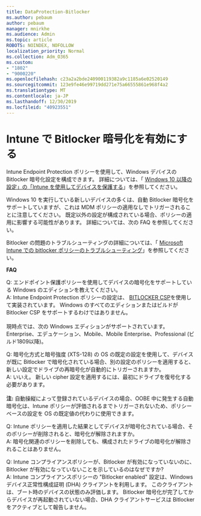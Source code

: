 ```yaml
---
title: DataProtection-Bitlocker
ms.author: pebaum
author: pebaum
manager: mnirkhe
ms.audience: Admin
ms.topic: article
ROBOTS: NOINDEX, NOFOLLOW
localization_priority: Normal
ms.collection: Adm_O365
ms.custom:
- "1802"
- "9000220"
ms.openlocfilehash: c23a2a2bde240900119382a9c1185a6e02520149
ms.sourcegitcommit: 123e9fe46e99719dd271e75a66555861e968f4a2
ms.translationtype: MT
ms.contentlocale: ja-JP
ms.lasthandoff: 12/30/2019
ms.locfileid: "40923551"
---
```

# <a name="enabling-bitlocker-encryption-with-intune"></a>Intune で Bitlocker 暗号化を有効にする

 Intune Endpoint Protection ポリシーを使用して、Windows デバイスの Bitlocker 暗号化設定を構成できます。 詳細については、「 [Windows 10 以降の設定」の「Intune を使用してデバイスを保護する](https://docs.microsoft.com/intune/endpoint-protection-windows-10#windows-encryption)」を参照してください。
 
Windows 10 を実行している新しいデバイスの多くは、自動 Bitlocker 暗号化をサポートしていますが、これは MDM ポリシーの適用なしでトリガーされることに注意してください。 既定以外の設定が構成されている場合、ポリシーの適用に影響する可能性があります。 詳細については、次の FAQ を参照してください。
 
Bitlocker の問題のトラブルシューティングの詳細については、「 [Microsoft Intune での bitlocker ポリシーのトラブルシューティング](https://docs.microsoft.com/intune/protect/troubleshoot-bitlocker-policies)」を参照してください。
 
 
**FAQ**

 Q: エンドポイント保護ポリシーを使用してデバイスの暗号化をサポートしている Windows のエディションを教えてください。<br>
 A: Intune Endpoint Protection ポリシーの設定は、 [BITLOCKER CSP](https://docs.microsoft.com/windows/client-management/mdm/bitlocker-csp)を使用して実装されています。 Windows のすべてのエディションまたはビルドが Bitlocker CSP をサポートするわけではありません。 <br><br>
      現時点では、次の Windows エディションがサポートされています。 Enterprise、エデュケーション、Mobile、Mobile Enterprise、Professional (ビルド1809以降)。
 
Q: 暗号化方式と暗号強度 (XTS-128) の OS の既定の設定を使用して、デバイスが既に Bitlocker で暗号化されている場合、別の設定のポリシーを適用すると、新しい設定でドライブの再暗号化が自動的にトリガーされますか。<br>
A: いいえ。 新しい cipher 設定を適用するには、最初にドライブを復号化する必要があります。<br><br>
**注:** 自動操縦によって登録されているデバイスの場合、OOBE 中に発生する自動暗号化は、Intune ポリシーが評価されるまでトリガーされないため、ポリシーベースの設定を OS の既定値の代わりに使用できます。
 
Q: Intune ポリシーを適用した結果としてデバイスが暗号化されている場合、そのポリシーが削除されると、暗号化が解除されますか。<br>
A: 暗号化関連のポリシーを削除しても、構成されたドライブの暗号化が解除されることはありません。
 
Q: Intune コンプライアンスポリシーが、Bitlocker が有効になっていないのに、Bitlocker が有効になっていないことを示しているのはなぜですか?<br>
A: Intune コンプライアンスポリシーの "Bitlocker enabled" 設定は、Windows デバイス正常性構成証明 (DHA) クライアントを利用します。 このクライアントは、ブート時のデバイスの状態のみ評価します。 Bitlocker 暗号化が完了してからデバイスが再起動されていない場合、DHA クライアントサービスは Bitlocker をアクティブとして報告しません。
 
 